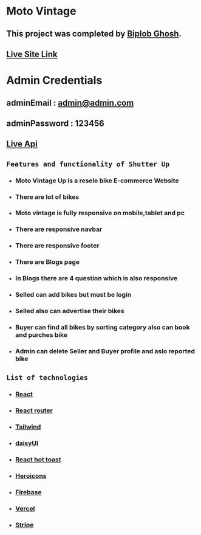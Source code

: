 # Moto Vintage

## This project was completed by [Biplob Ghosh](https://www.linkedin.com/in/biplob971/).

## [Live Site Link](https://moto-vintage.web.app/)

# Admin Credentials

## adminEmail : admin@admin.com

## adminPassword : 123456

## [Live Api](https://moto-vintage-server.vercel.app/)

## `Features and functionality of Shutter Up`

- ### **Moto Vintage Up is a resele bike E-commerce   Website**
- ### **There are lot of bikes**
- ### **Moto vintage is fully responsive on mobile,tablet and pc**
- ### **There are responsive navbar**
- ### **There are responsive footer**
- ### **There are Blogs page**
- ### **In Blogs there are 4 question which is also responsive**
- ### **Selled can add bikes but must be login**
- ### **Selled also can advertise their bikes**  
- ### **Buyer can  find all bikes by sorting category also can book and purches bike**
- ### **Admin can delete Seller and Buyer profile and aslo reported bike**

## `List of technologies`

- ### **[React ](https://reactjs.org/)**
- ### **[React router](https://reactrouter.com/)**
- ### **[Tailwind](https://tailwindcss.com/)**
- ### **[daisyUI](https://daisyui.com/)**
- ### **[React hot toast](https://react-hot-toast.com/)**
- ### **[Heroicons](https://heroicons.com/)**
- ### **[Firebase](https://firebase.google.com/)**
- ### **[Vercel](https://vercel.com/)**
- ### **[Stripe](https://stripe.com/)**
 
